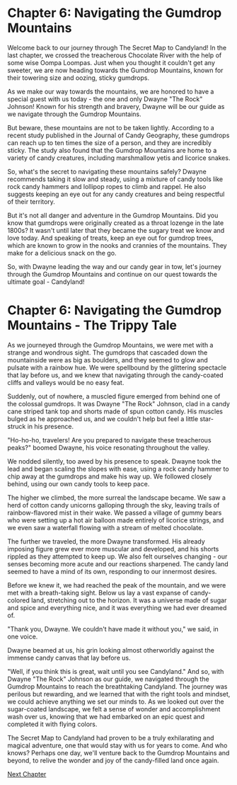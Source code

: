 # Chapter 6: Navigating the Gumdrop Mountains

Welcome back to our journey through The Secret Map to Candyland! In the last chapter, we crossed the treacherous Chocolate River with the help of some wise Oompa Loompas. Just when you thought it couldn't get any sweeter, we are now heading towards the Gumdrop Mountains, known for their towering size and oozing, sticky gumdrops.

As we make our way towards the mountains, we are honored to have a special guest with us today - the one and only Dwayne "The Rock" Johnson! Known for his strength and bravery, Dwayne will be our guide as we navigate through the Gumdrop Mountains. 

But beware, these mountains are not to be taken lightly. According to a recent study published in the Journal of Candy Geography, these gumdrops can reach up to ten times the size of a person, and they are incredibly sticky. The study also found that the Gumdrop Mountains are home to a variety of candy creatures, including marshmallow yetis and licorice snakes. 

So, what's the secret to navigating these mountains safely? Dwayne recommends taking it slow and steady, using a mixture of candy tools like rock candy hammers and lollipop ropes to climb and rappel. He also suggests keeping an eye out for any candy creatures and being respectful of their territory.

But it's not all danger and adventure in the Gumdrop Mountains. Did you know that gumdrops were originally created as a throat lozenge in the late 1800s? It wasn't until later that they became the sugary treat we know and love today. And speaking of treats, keep an eye out for gumdrop trees, which are known to grow in the nooks and crannies of the mountains. They make for a delicious snack on the go.

So, with Dwayne leading the way and our candy gear in tow, let's journey through the Gumdrop Mountains and continue on our quest towards the ultimate goal - Candyland!
# Chapter 6: Navigating the Gumdrop Mountains - The Trippy Tale

As we journeyed through the Gumdrop Mountains, we were met with a strange and wondrous sight. The gumdrops that cascaded down the mountainside were as big as boulders, and they seemed to glow and pulsate with a rainbow hue. We were spellbound by the glittering spectacle that lay before us, and we knew that navigating through the candy-coated cliffs and valleys would be no easy feat.

Suddenly, out of nowhere, a muscled figure emerged from behind one of the colossal gumdrops. It was Dwayne "The Rock" Johnson, clad in a candy cane striped tank top and shorts made of spun cotton candy. His muscles bulged as he approached us, and we couldn't help but feel a little star-struck in his presence.

"Ho-ho-ho, travelers! Are you prepared to navigate these treacherous peaks?" boomed Dwayne, his voice resonating throughout the valley.

We nodded silently, too awed by his presence to speak. Dwayne took the lead and began scaling the slopes with ease, using a rock candy hammer to chip away at the gumdrops and make his way up. We followed closely behind, using our own candy tools to keep pace.

The higher we climbed, the more surreal the landscape became. We saw a herd of cotton candy unicorns galloping through the sky, leaving trails of rainbow-flavored mist in their wake. We passed a village of gummy bears who were setting up a hot air balloon made entirely of licorice strings, and we even saw a waterfall flowing with a stream of melted chocolate.

The further we traveled, the more Dwayne transformed. His already imposing figure grew ever more muscular and developed, and his shorts rippled as they attempted to keep up. We also felt ourselves changing - our senses becoming more acute and our reactions sharpened. The candy land seemed to have a mind of its own, responding to our innermost desires.

Before we knew it, we had reached the peak of the mountain, and we were met with a breath-taking sight. Below us lay a vast expanse of candy-colored land, stretching out to the horizon. It was a universe made of sugar and spice and everything nice, and it was everything we had ever dreamed of.

"Thank you, Dwayne. We couldn't have made it without you," we said, in one voice.

Dwayne beamed at us, his grin looking almost otherworldly against the immense candy canvas that lay before us.

"Well, if you think this is great, wait until you see Candyland."
And so, with Dwayne "The Rock" Johnson as our guide, we navigated through the Gumdrop Mountains to reach the breathtaking Candyland. The journey was perilous but rewarding, and we learned that with the right tools and mindset, we could achieve anything we set our minds to. As we looked out over the sugar-coated landscape, we felt a sense of wonder and accomplishment wash over us, knowing that we had embarked on an epic quest and completed it with flying colors. 

The Secret Map to Candyland had proven to be a truly exhilarating and magical adventure, one that would stay with us for years to come. And who knows? Perhaps one day, we'll venture back to the Gumdrop Mountains and beyond, to relive the wonder and joy of the candy-filled land once again.


[Next Chapter](07_Chapter07.md)
